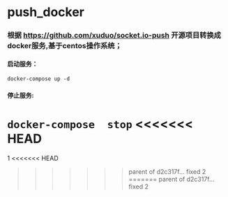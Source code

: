 # push_docker
### 根据  https://github.com/xuduo/socket.io-push 开源项目转换成docker服务,基于centos操作系统；


#### 启动服务：  
 `
 docker-compose up -d
 `
#### 停止服务:
`
docker-compose  stop
`
<<<<<<< HEAD
=======


1
<<<<<<< HEAD
>>>>>>> parent of d2c317f... fixed 2
=======
>>>>>>> parent of d2c317f... fixed 2
